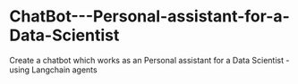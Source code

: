 # ChatBot---Personal-assistant-for-a-Data-Scientist
Create a chatbot which works as an Personal assistant for a Data Scientist - using Langchain agents
